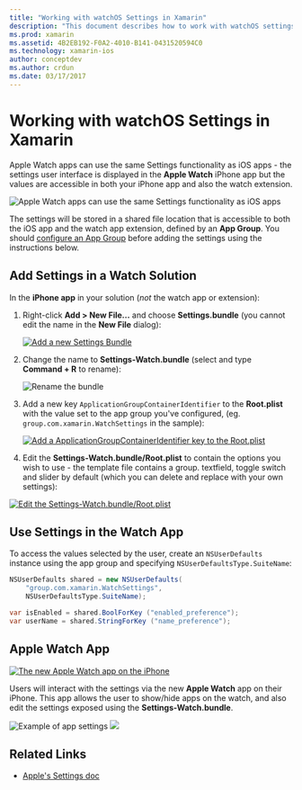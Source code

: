 ```yaml
---
title: "Working with watchOS Settings in Xamarin"
description: "This document describes how to work with watchOS settings in Xamarin. It discusses adding settings to a watch app solution, using those settings in the app, and the Apple Watch app on the iPhone."
ms.prod: xamarin
ms.assetid: 4B2EB192-F0A2-4010-B141-0431520594C0
ms.technology: xamarin-ios
author: conceptdev
ms.author: crdun
ms.date: 03/17/2017
---
```


# Working with watchOS Settings in Xamarin

Apple Watch apps can use the same Settings functionality
  as iOS apps - the settings user interface is displayed
  in the **Apple Watch** iPhone app but the values are accessible
  in both your iPhone app and also the watch extension.

![Apple Watch apps can use the same Settings functionality as iOS apps](settings-images/intro.png)

The settings will be stored in a shared file location that is
  accessible to both the iOS app and the watch app extension,
  defined by an **App Group**. You
  should [configure an App Group](~/ios/watchos/app-fundamentals/app-groups.md)
  before adding the settings using the instructions below.

## Add Settings in a Watch Solution

In the **iPhone app** in your solution (*not* the watch app or extension):

1. Right-click **Add > New File...** and choose **Settings.bundle**
  (you cannot edit the name in the **New File** dialog):

   [![Add a new Settings Bundle](settings-images/settings-add-sml.png)](settings-images/settings-add.png#lightbox)

2. Change the name to **Settings-Watch.bundle**
  (select and type **Command + R** to rename):

   ![Rename the bundle](settings-images/settings-rename.png)

3. Add a new key `ApplicationGroupContainerIdentifier` to the
  **Root.plist** with the value set to the app group you've
  configured, (eg. `group.com.xamarin.WatchSettings` in the sample):

   [![Add a ApplicationGroupContainerIdentifier key to the Root.plist](settings-images/settings-appgroup-sml.png)](settings-images/settings-appgroup.png#lightbox)

4. Edit the **Settings-Watch.bundle/Root.plist** to contain the
  options you wish to use - the template file contains a group.
  textfield, toggle switch and slider by default (which you can
  delete and replace with your own settings):

  [![Edit the Settings-Watch.bundle/Root.plist](settings-images/rootplist-sml.png)](settings-images/rootplist.png#lightbox)

## Use Settings in the Watch App

To access the values selected by the user, create an `NSUserDefaults`
  instance using the app group and specifying `NSUserDefaultsType.SuiteName`:

```csharp
NSUserDefaults shared = new NSUserDefaults(
    "group.com.xamarin.WatchSettings",
    NSUserDefaultsType.SuiteName);

var isEnabled = shared.BoolForKey ("enabled_preference");
var userName = shared.StringForKey ("name_preference");
```

## Apple Watch App

[![The new Apple Watch app on the iPhone](settings-images/settings-app-sml.png)](settings-images/settings-app.png#lightbox)

Users will interact with the settings via the new **Apple Watch**
  app on their iPhone. This app allows the user to show/hide
  apps on the watch, and also edit the settings exposed
  using the **Settings-Watch.bundle**.

![Example of app settings](settings-images/applewatch-1.png "Example of app settings") ![](settings-images/applewatch-2.png)

## Related Links

- [Apple's Settings doc](https://developer.apple.com/library/prerelease/ios/documentation/General/Conceptual/WatchKitProgrammingGuide/Settings.html#//apple_ref/doc/uid/TP40014969-CH22-SW1)
